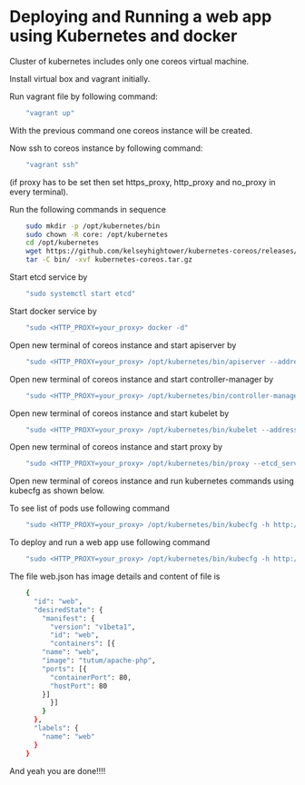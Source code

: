 Deploying and Running a web app using Kubernetes and docker
==================
Cluster of kubernetes includes only one coreos virtual machine.


Install virtual box and vagrant initially.

Run vagrant file by following command:
~~~ sh
	"vagrant up"
~~~
With the previous command one coreos instance will be created.


Now ssh to coreos instance by following command:
~~~ sh
	"vagrant ssh"
~~~
(if proxy has to be set then set https_proxy, http_proxy and no_proxy in every terminal).


Run the following commands in sequence 
~~~ sh
	sudo mkdir -p /opt/kubernetes/bin 
	sudo chown -R core: /opt/kubernetes
	cd /opt/kubernetes
	wget https://github.com/kelseyhightower/kubernetes-coreos/releases/download/v0.0.1/kubernetes-coreos.tar.gz
	tar -C bin/ -xvf kubernetes-coreos.tar.gz
~~~

Start etcd service by 
~~~ sh
	"sudo systemctl start etcd"
~~~
Start docker service by 
~~~ sh
	"sudo <HTTP_PROXY=your_proxy> docker -d"
~~~
Open new terminal of coreos instance and start apiserver by 
~~~ sh
	"sudo <HTTP_PROXY=your_proxy> /opt/kubernetes/bin/apiserver --address=127.0.0.1 --port=8080 --etcd_servers=http://127.0.0.1:4001 --machines=127.0.0.1 --logtostderr=true"
~~~
Open new terminal of coreos instance and start controller-manager by 
~~~ sh
	"sudo <HTTP_PROXY=your_proxy> /opt/kubernetes/bin/controller-manager --master=127.0.0.1:8080 --etcd_servers=http://127.0.0.1:4001 --logtostderr=true"
~~~
Open new terminal of coreos instance and start kubelet by 
~~~ sh 
	"sudo <HTTP_PROXY=your_proxy> /opt/kubernetes/bin/kubelet --address=127.0.0.1 --port=10250 --hostname_override=127.0.0.1 --etcd_servers=http://127.0.0.1:4001 --logtostderr=true"
~~~
Open new terminal of coreos instance and start proxy by 
~~~ sh
	"sudo <HTTP_PROXY=your_proxy> /opt/kubernetes/bin/proxy --etcd_servers=http://127.0.0.1:4001 -logtostderr=true"
~~~
Open new terminal of coreos instance and run kubernetes commands using kubecfg as shown below.


To see list of pods use following command 
~~~ sh
	"sudo <HTTP_PROXY=your_proxy> /opt/kubernetes/bin/kubecfg -h http://127.0.0.1:8080 list /pods"
~~~
To deploy and run a web app use following command
~~~ sh
	"sudo <HTTP_PROXY=your_proxy> /opt/kubernetes/bin/kubecfg -h http://127.0.0.1:8080 -c web.json create /pods"
~~~
The file web.json has image details and content of file is 
~~~ sh
	{
	  "id": "web",
	  "desiredState": {
	    "manifest": {
	      "version": "v1beta1",
	      "id": "web",
	      "containers": [{
		"name": "web",
		"image": "tutum/apache-php",
		"ports": [{
		  "containerPort": 80,
		  "hostPort": 80 
		}]
	      }]
	    }
	  },
	  "labels": {
	    "name": "web"
	  }
	}
~~~
And yeah you are done!!!!

